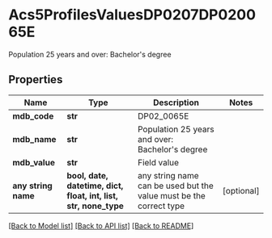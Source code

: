 # Acs5ProfilesValuesDP0207DP020065E

Population 25 years and over: Bachelor's degree

## Properties
Name | Type | Description | Notes
------------ | ------------- | ------------- | -------------
**mdb_code** | **str** | DP02_0065E | 
**mdb_name** | **str** | Population 25 years and over: Bachelor&#39;s degree | 
**mdb_value** | **str** | Field value | 
**any string name** | **bool, date, datetime, dict, float, int, list, str, none_type** | any string name can be used but the value must be the correct type | [optional]

[[Back to Model list]](../README.md#documentation-for-models) [[Back to API list]](../README.md#documentation-for-api-endpoints) [[Back to README]](../README.md)


